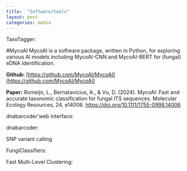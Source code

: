 ```yaml
---
title:  "Software/tools"
layout: post
categories: media
---
```


TaxoTagger: 

#MycoAI
MycoAI is a software package, written in Python, for exploring various AI models including MycoAI-CNN and MycoAI-BERT for (fungal) eDNA identification.

<b>Github:</b> [https://github.com/MycoAI/MycoAI](https://github.com/MycoAI/MycoAI)

<b>Paper:</b> Romeijn, L., Bernatavicius, A., & Vu, D. (2024). MycoAI: Fast and accurate taxonomic classification for fungal ITS sequences. Molecular Ecology Resources, 24, e14006. https://doi.org/10.1111/1755-0998.14006

dnabarcoder'web interface:

dnabarcoder:

SNP variant calling

FungiClassifiers:

Fast Multi-Level Clustering:

